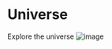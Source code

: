 # Universe
Explore the universe
![image](https://github.com/pabuzak/Universe-Website/assets/166970165/d0ab57a7-69a0-4a2b-8006-4858cd669154)
